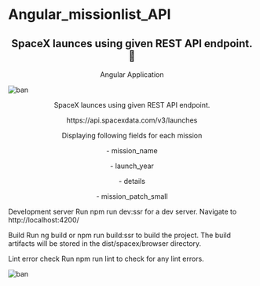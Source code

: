 # Angular_missionlist_API

<h2 align="center">SpaceX launces using given REST API endpoint.👋</h2>
<p align="center">Angular Application
</p>

![ban](https://i.ibb.co/ssWwC0Q/Clean-Work-Place-Linked-In-Banner.png)

<p align="center">SpaceX launces using given REST API endpoint.</p>

<p align="center">https://api.spacexdata.com/v3/launches</p>

<p align="center">Displaying following fields for each mission</p>
<p align="center">- mission_name</p>
<p align="center">- launch_year</p>
<p align="center">- details</p>
<p align="center">- mission_patch_small</p>

Development server
Run npm run dev:ssr for a dev server. Navigate to http://localhost:4200/

Build
Run ng build or npm run build:ssr to build the project. The build artifacts will be stored in the dist/spacex/browser directory.

Lint error check
Run npm run lint to check for any lint errors.


![ban](https://i.ibb.co/F8tWwmz/spacexx.gif)

